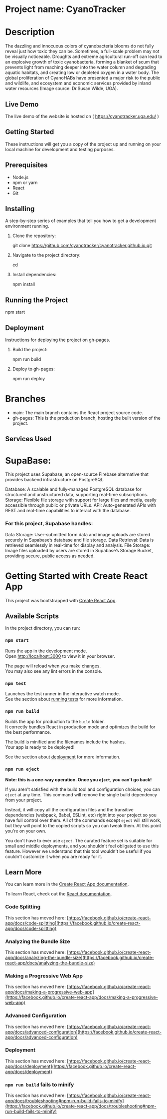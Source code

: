 # Project name: CyanoTracker

# Description
The dazzling and innocuous colors of cyanobacteria blooms do not fully reveal just how toxic they can be. Sometimes, a full-scale problem may not be visually noticeable. Droughts and extreme agricultural run-off can lead to an explosive growth of toxic cyanobacteria, forming a blanket of scum that prevents light from reaching deeper into the water column and degrading aquatic habitats, and creating low or depleted oxygen in a water body. The global proliferation of CyanoHABs have presented a major risk to the public and wildlife, and ecosystem and economic services provided by inland water resources (Image source: Dr.Susan Wilde, UGA).
 

## Live Demo
The live demo of the website is hosted on ( https://cyanotracker.uga.edu/ )

## Getting Started
These instructions will get you a copy of the project up and running on your local machine for development and testing purposes.

## Prerequisites


- Node.js
- npm or yarn
- React
- Git

## Installing
A step-by-step series of examples that tell you how to get a development environment running.

1. Clone the repository:
   
   git clone https://github.com/cyanotracker/cyanotracker.github.io.git
   
2. Navigate to the project directory:
   
   cd <directory name>
   
3. Install dependencies:
   
   npm install
   

## Running the Project

npm start


## Deployment
Instructions for deploying the project on gh-pages.

1. Build the project:
   
   npm run build
   
2. Deploy to gh-pages:
   
   npm run deploy
   

# Branches
- main: The main branch contains the React project source code.
- gh-pages: This is the production branch, hosting the built version of the project.

## Services Used
# SupaBase:
This project uses Supabase, an open-source Firebase alternative that provides backend infrastructure on PostgreSQL.


 Database: A scalable and fully-managed PostgreSQL database for structured and unstructured data, supporting real-time subscriptions.
 Storage: Flexible file storage with support for large files and media, easily accessible through public or private URLs.
API: Auto-generated APIs with REST and real-time capabilities to interact with the database.

### For this project, Supabase handles:

Data Storage: User-submitted form data and image uploads are stored securely in Supabase’s database and file storage.
Data Retrieval: Data is retrieved seamlessly in real-time for display and analysis.
File Storage: Image files uploaded by users are stored in Supabase’s Storage Bucket, providing secure, public access as needed.

# Getting Started with Create React App

This project was bootstrapped with [Create React App](https://github.com/facebook/create-react-app).

## Available Scripts

In the project directory, you can run:

### `npm start`

Runs the app in the development mode.\
Open [http://localhost:3000](http://localhost:3000) to view it in your browser.

The page will reload when you make changes.\
You may also see any lint errors in the console.

### `npm test`

Launches the test runner in the interactive watch mode.\
See the section about [running tests](https://facebook.github.io/create-react-app/docs/running-tests) for more information.

### `npm run build`

Builds the app for production to the `build` folder.\
It correctly bundles React in production mode and optimizes the build for the best performance.

The build is minified and the filenames include the hashes.\
Your app is ready to be deployed!

See the section about [deployment](https://facebook.github.io/create-react-app/docs/deployment) for more information.

### `npm run eject`

**Note: this is a one-way operation. Once you `eject`, you can't go back!**

If you aren't satisfied with the build tool and configuration choices, you can `eject` at any time. This command will remove the single build dependency from your project.

Instead, it will copy all the configuration files and the transitive dependencies (webpack, Babel, ESLint, etc) right into your project so you have full control over them. All of the commands except `eject` will still work, but they will point to the copied scripts so you can tweak them. At this point you're on your own.

You don't have to ever use `eject`. The curated feature set is suitable for small and middle deployments, and you shouldn't feel obligated to use this feature. However we understand that this tool wouldn't be useful if you couldn't customize it when you are ready for it.

## Learn More

You can learn more in the [Create React App documentation](https://facebook.github.io/create-react-app/docs/getting-started).

To learn React, check out the [React documentation](https://reactjs.org/).

### Code Splitting

This section has moved here: [https://facebook.github.io/create-react-app/docs/code-splitting](https://facebook.github.io/create-react-app/docs/code-splitting)

### Analyzing the Bundle Size

This section has moved here: [https://facebook.github.io/create-react-app/docs/analyzing-the-bundle-size](https://facebook.github.io/create-react-app/docs/analyzing-the-bundle-size)

### Making a Progressive Web App

This section has moved here: [https://facebook.github.io/create-react-app/docs/making-a-progressive-web-app](https://facebook.github.io/create-react-app/docs/making-a-progressive-web-app)

### Advanced Configuration

This section has moved here: [https://facebook.github.io/create-react-app/docs/advanced-configuration](https://facebook.github.io/create-react-app/docs/advanced-configuration)

### Deployment

This section has moved here: [https://facebook.github.io/create-react-app/docs/deployment](https://facebook.github.io/create-react-app/docs/deployment)

### `npm run build` fails to minify

This section has moved here: [https://facebook.github.io/create-react-app/docs/troubleshooting#npm-run-build-fails-to-minify](https://facebook.github.io/create-react-app/docs/troubleshooting#npm-run-build-fails-to-minify)
